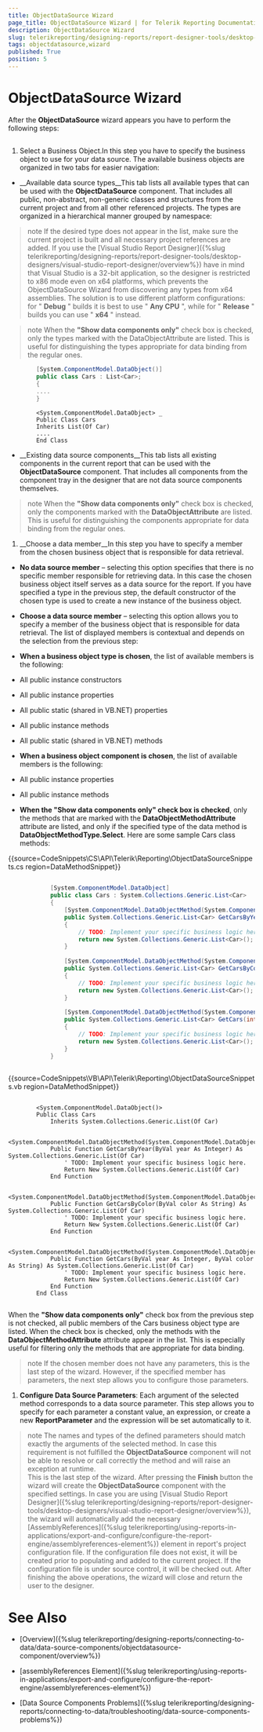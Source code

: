 ```yaml
---
title: ObjectDataSource Wizard
page_title: ObjectDataSource Wizard | for Telerik Reporting Documentation
description: ObjectDataSource Wizard
slug: telerikreporting/designing-reports/report-designer-tools/desktop-designers/tools/data-source-wizards/objectdatasource-wizard
tags: objectdatasource,wizard
published: True
position: 5
---
```


# ObjectDataSource Wizard



After the __ObjectDataSource__ wizard appears you have to perform the following steps:
      

## 

1. Select a Business Object.In this step you have to specify the business object to use for your data source. The available
              business objects are organized in two tabs for easier navigation:
            

* __Available data source types__This tab lists all available types that can be used with the __ObjectDataSource__ component. That
                  includes all public, non-abstract, non-generic classes and structures from the current project and
                  from all other referenced projects. The types are organized in a hierarchical manner grouped by namespace:
                

>note If the desired type does not appear in the list, make sure the current project is built and all                    necessary project references are added. If you use the [Visual Studio Report Designer]({%slug telerikreporting/designing-reports/report-designer-tools/desktop-designers/visual-studio-report-designer/overview%})                    have in mind that Visual Studio is a 32-bit application, so the designer is                    restricted to x86 mode even on x64 platforms, which prevents the ObjectDataSource Wizard from discovering any types from                    x64 assemblies. The solution is to use different platform configurations: for " __Debug__ "                    builds it is best to use " __Any CPU__ ", while for " __Release__ "                    builds you can use " __x64__ " instead.                  


>note When the  __"Show data components only"__  check box is checked, only the types marked with the DataObjectAttribute                    are listed. This is useful for distinguishing the types appropriate for data binding from the regular ones.                  


	
````C#
        [System.ComponentModel.DataObject()]
        public class Cars : List<Car>;
        {
        ....
        }

````



	
````VB.NET
        <System.ComponentModel.DataObject> _
        Public Class Cars
        Inherits List(Of Car)
        ....
        End Class

````



* __Existing data source components__This tab lists all existing components in the current report that can be used with the __ObjectDataSource__                  component. That includes all components from the component tray in the designer that are not data source
                  components themselves.
                

>note When the  __"Show data components only"__  check box is checked, only the components marked with the  __DataObjectAttribute__  are listed. This is                    useful for distinguishing the components appropriate for data binding from the regular ones.                  


1. __Choose a data member__In this step you have to specify a member from the chosen business object that is responsible
              for data retrieval.
            

* __No data source member__ – selecting this option specifies that there is no specific member responsible
                  for retrieving data. In this case the chosen business object itself serves as a data source for the report.
                  If you have specified a type in the previous step, the default constructor of the chosen type is used to create
                  a new instance of the business object.
                

* __Choose a data source member__ – selecting this option allows you to specify a member of the business object
                  that is responsible for data retrieval. The list of displayed members is contextual and depends on the selection
                  from the previous step:
                

* __When a business object type is chosen__, the list of available
                      members is the following:
                    

* All public instance constructors
                        

* All public instance properties
                        

* All public static (shared in VB.NET) properties
                        

* All public instance methods
                        

* All public static (shared in VB.NET) methods
                        

* __When a business object component is chosen__, the list of available members
                      is the following:
                    

* All public instance properties
                        

* All public instance methods
                        

* __When the "Show data components only" check box is checked__, only the methods that are marked
                      with the __DataObjectMethodAttribute__ attribute are listed, and only if the specified type of the data method
                      is __DataObjectMethodType.Select__.
                    Here are some sample Cars class methods:

{{source=CodeSnippets\CS\API\Telerik\Reporting\ObjectDataSourceSnippets.cs region=DataMethodSnippet}}
````C#
	
	        [System.ComponentModel.DataObject]
	        public class Cars : System.Collections.Generic.List<Car>
	        {
	            [System.ComponentModel.DataObjectMethod(System.ComponentModel.DataObjectMethodType.Select)]
	            public System.Collections.Generic.List<Car> GetCarsByYear(int year)
	            {
	                // TODO: Implement your specific business logic here.
	                return new System.Collections.Generic.List<Car>();
	            }
	
	            [System.ComponentModel.DataObjectMethod(System.ComponentModel.DataObjectMethodType.Select)]
	            public System.Collections.Generic.List<Car> GetCarsByColor(string color)
	            {
	                // TODO: Implement your specific business logic here.
	                return new System.Collections.Generic.List<Car>();
	            }
	
	            [System.ComponentModel.DataObjectMethod(System.ComponentModel.DataObjectMethodType.Select)]
	            public System.Collections.Generic.List<Car> GetCars(int year, string color)
	            {
	                // TODO: Implement your specific business logic here.
	                return new System.Collections.Generic.List<Car>();
	            }
	        }
	
````



{{source=CodeSnippets\VB\API\Telerik\Reporting\ObjectDataSourceSnippets.vb region=DataMethodSnippet}}
````VB
	
	    <System.ComponentModel.DataObject()>
	    Public Class Cars
	        Inherits System.Collections.Generic.List(Of Car)
	
	        <System.ComponentModel.DataObjectMethod(System.ComponentModel.DataObjectMethodType.Select)>
	        Public Function GetCarsByYear(ByVal year As Integer) As System.Collections.Generic.List(Of Car)
	            ' TODO: Implement your specific business logic here.
	            Return New System.Collections.Generic.List(Of Car)
	        End Function
	
	        <System.ComponentModel.DataObjectMethod(System.ComponentModel.DataObjectMethodType.Select)>
	        Public Function GetCarsByColor(ByVal color As String) As System.Collections.Generic.List(Of Car)
	            ' TODO: Implement your specific business logic here.
	            Return New System.Collections.Generic.List(Of Car)
	        End Function
	
	        <System.ComponentModel.DataObjectMethod(System.ComponentModel.DataObjectMethodType.Select)>
	        Public Function GetCars(ByVal year As Integer, ByVal color As String) As System.Collections.Generic.List(Of Car)
	            ' TODO: Implement your specific business logic here.
	            Return New System.Collections.Generic.List(Of Car)
	        End Function
	    End Class
	
````

When the __"Show data components only"__ check box from the previous step is not checked, all public members of the Cars business object type
                  are listed. When the check box is checked, only the methods with the
                  __DataObjectMethodAttribute__ attribute appear in the list. This is especially useful for filtering only the methods
                  that are appropriate for data binding.
                

>note If the chosen member does not have any parameters, this is the last step of the wizard. However, if the specified member has parameters,                    the next step allows you to configure those parameters.                  


1. __Configure Data Source Parameters__:
            Each argument of the selected method corresponds to a data source parameter. This step allows you to specify for each
              parameter a constant value, an expression, or create a new __ReportParameter__ and the expression will be set automatically
              to it.
            

>note The names and types of the defined parameters should match exactly the arguments of the selected method. In case this requirement is not                fulfilled the  __ObjectDataSource__  component will not be able to resolve or call correctly the method and will raise an                exception at runtime.              
This is the last step of the wizard. After pressing the __Finish__              button the wizard will create the __ObjectDataSource__ component with the
              specified settings. In case you are using
              [Visual Studio Report Designer]({%slug telerikreporting/designing-reports/report-designer-tools/desktop-designers/visual-studio-report-designer/overview%}), the wizard will automatically add the necessary 
              [AssemblyReferences]({%slug telerikreporting/using-reports-in-applications/export-and-configure/configure-the-report-engine/assemblyreferences-element%}) element in report's project configuration file. If the configuration file
              does not exist, it will be created prior to populating and added to the current project. If the configuration file is under source control, it will be checked out.
              After finishing the above operations, the wizard will close and return the user to the designer.
            

# See Also


 * [Overview]({%slug telerikreporting/designing-reports/connecting-to-data/data-source-components/objectdatasource-component/overview%})

 * [assemblyReferences Element]({%slug telerikreporting/using-reports-in-applications/export-and-configure/configure-the-report-engine/assemblyreferences-element%})

 * [Data Source Components Problems]({%slug telerikreporting/designing-reports/connecting-to-data/troubleshooting/data-source-components-problems%})

